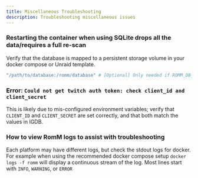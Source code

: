 ```yaml
---
title: Miscellaneous Troubleshooting
description: Troubleshooting miscellaneous issues
---
```


### Restarting the container when using SQLite drops all the data/requires a full re-scan

Verify that the database is mapped to a persistent storage volume in your docker compose or Unraid template.

```yaml
"/path/to/database:/romm/database" # [Optional] Only needed if ROMM_DB_DRIVER=sqlite or not set
```

### Error: `Could not get twitch auth token: check client_id and client_secret`

This is likely due to mis-configured environment variables; verify that `CLIENT_ID` and `CLIENT_SECRET` are set correctly, and that both match the values in IGDB.

### How to view RomM logs to assist with troubleshooting

Each platform may have different logs, but check the stdout logs for docker. For example when using the recommended docker compose setup `docker logs -f romm` will display a continuous stream of the log. Most lines start with `INFO`, `WARNING`, or `ERROR`
